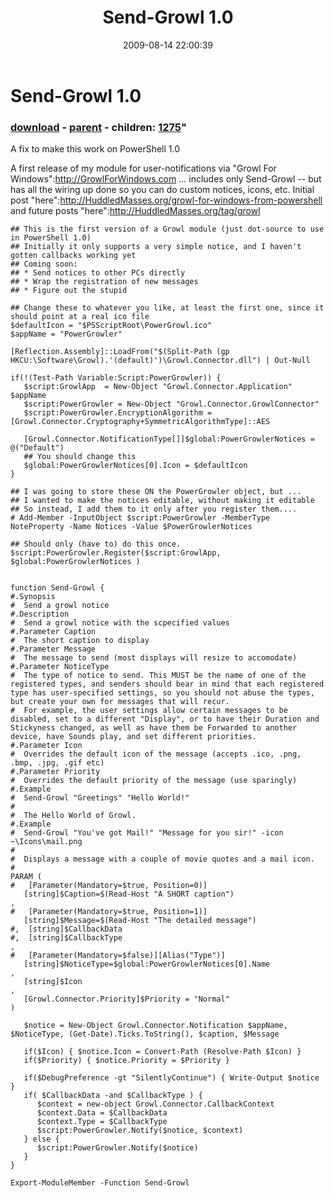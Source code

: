 ﻿---
pid:            1274
parent:         1270
children:       1275
poster:         Joel Bennett
title:          Send-Growl 1.0
date:           2009-08-14 22:00:39
format:         posh
---

# Send-Growl 1.0

### [download](1274.ps1) - [parent](1270.md) - children: [1275](1275.md)"

A fix to make this work on PowerShell 1.0

A first release of my module for user-notifications via "Growl For Windows":http://GrowlForWindows.com ... includes only Send-Growl -- but has all the wiring up done so you can do custom notices, icons, etc.  Initial post "here":http://HuddledMasses.org/growl-for-windows-from-powershell  and future posts "here":http://HuddledMasses.org/tag/growl

```posh
## This is the first version of a Growl module (just dot-source to use in PowerShell 1.0)
## Initially it only supports a very simple notice, and I haven't gotten callbacks working yet
## Coming soon: 
## * Send notices to other PCs directly
## * Wrap the registration of new messages
## * Figure out the stupid 

## Change these to whatever you like, at least the first one, since it should point at a real ico file
$defaultIcon = "$PSScriptRoot\PowerGrowl.ico"
$appName = "PowerGrowler"

[Reflection.Assembly]::LoadFrom("$(Split-Path (gp HKCU:\Software\Growl).'(default)')\Growl.Connector.dll") | Out-Null

if(!(Test-Path Variable:Script:PowerGrowler)) {
   $script:GrowlApp  = New-Object "Growl.Connector.Application" $appName
   $script:PowerGrowler = New-Object "Growl.Connector.GrowlConnector"
   $script:PowerGrowler.EncryptionAlgorithm = [Growl.Connector.Cryptography+SymmetricAlgorithmType]::AES

   [Growl.Connector.NotificationType[]]$global:PowerGrowlerNotices = @("Default")
   ## You should change this
   $global:PowerGrowlerNotices[0].Icon = $defaultIcon
}

## I was going to store these ON the PowerGrowler object, but ...
## I wanted to make the notices editable, without making it editable
## So instead, I add them to it only after you register them....
# Add-Member -InputObject $script:PowerGrowler -MemberType NoteProperty -Name Notices -Value $PowerGrowlerNotices

## Should only (have to) do this once.
$script:PowerGrowler.Register($script:GrowlApp, $global:PowerGrowlerNotices )


function Send-Growl {
#.Synopsis
#  Send a growl notice
#.Description
#  Send a growl notice with the scpecified values
#.Parameter Caption
#  The short caption to display
#.Parameter Message
#  The message to send (most displays will resize to accomodate)
#.Parameter NoticeType
#  The type of notice to send. This MUST be the name of one of the registered types, and senders should bear in mind that each registered type has user-specified settings, so you should not abuse the types, but create your own for messages that will recur.
#  For example, the user settings allow certain messages to be disabled, set to a different "Display", or to have their Duration and Stickyness changed, as well as have them be Forwarded to another device, have Sounds play, and set different priorities.
#.Parameter Icon
#  Overrides the default icon of the message (accepts .ico, .png, .bmp, .jpg, .gif etc)
#.Parameter Priority
#  Overrides the default priority of the message (use sparingly)
#.Example
#  Send-Growl "Greetings" "Hello World!"
#
#  The Hello World of Growl.
#.Example
#  Send-Growl "You've got Mail!" "Message for you sir!" -icon ~\Icons\mail.png
#
#  Displays a message with a couple of movie quotes and a mail icon.
#
PARAM (
#   [Parameter(Mandatory=$true, Position=0)]
   [string]$Caption=$(Read-Host "A SHORT caption")
,
#   [Parameter(Mandatory=$true, Position=1)]
   [string]$Message=$(Read-Host "The detailed message")
#,  [string]$CallbackData
#,  [string]$CallbackType
,
#   [Parameter(Mandatory=$false)][Alias("Type")]   
   [string]$NoticeType=$global:PowerGrowlerNotices[0].Name
,
   [string]$Icon
,
   [Growl.Connector.Priority]$Priority = "Normal" 
)

   $notice = New-Object Growl.Connector.Notification $appName, $NoticeType, (Get-Date).Ticks.ToString(), $caption, $Message
   
   if($Icon) { $notice.Icon = Convert-Path (Resolve-Path $Icon) }
   if($Priority) { $notice.Priority = $Priority }
   
   if($DebugPreference -gt "SilentlyContinue") { Write-Output $notice }
   if( $CallbackData -and $CallbackType ) {
      $context = new-object Growl.Connector.CallbackContext
      $context.Data = $CallbackData
      $context.Type = $CallbackType
      $script:PowerGrowler.Notify($notice, $context)
   } else {
      $script:PowerGrowler.Notify($notice)
   }
}

Export-ModuleMember -Function Send-Growl
```
